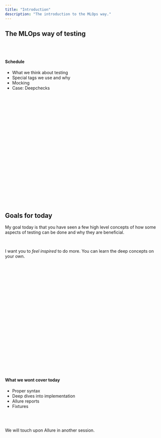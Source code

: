 ```yaml
---
title: "Introduction"
description: "The introduction to the MLOps way."
---
```


## The MLOps way of testing

<br />
<br />

#### **Schedule**

- What we think about testing
- Special tags we use and why
- Mocking
- Case: Deepchecks

<br />
<br />
<br />
<br />
<br />
<br />
<br />
<br />
<br />
<br />
<br />
<br />
<br />
<br />
<br />
<br />
<br />
<br />
<br />
<br />
<br />

## Goals for today

My goal today is that you have seen a few high level concepts of how some aspects of testing can be done and why they are beneficial.

<br />

I want you to _feel inspired_ to do more. You can learn the deep concepts on your own.

<br />
<br />
<br />
<br />
<br />
<br />
<br />
<br />
<br />
<br />
<br />
<br />
<br />
<br />
<br />
<br />
<br />
<br />
<br />
<br />
<br />

#### **What we wont cover today**

- Proper syntax
- Deep dives into implementation
- Allure reports
- Fixtures

<br />
<br />

We will touch upon Allure in another session.

<br />
<br />
<br />
<br />
<br />
<br />
<br />
<br />
<br />
<br />
<br />
<br />
<br />
<br />
<br />
<br />
